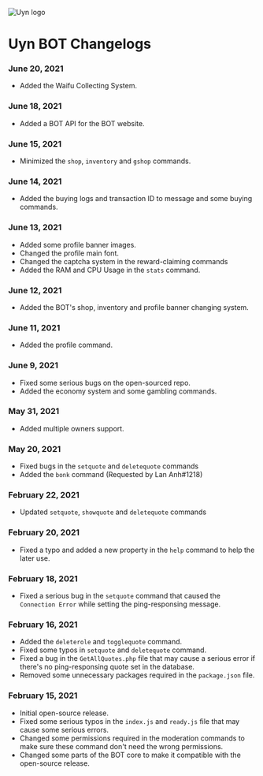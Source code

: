 ![Uyn logo](https://i.imgur.com/1UHPT0e.png)

# Uyn BOT Changelogs

### June 20, 2021
* Added the Waifu Collecting System.

### June 18, 2021
* Added a BOT API for the BOT website.

### June 15, 2021
* Minimized the `shop`, `inventory` and `gshop` commands.

### June 14, 2021
* Added the buying logs and transaction ID to message and some buying commands.

### June 13, 2021
* Added some profile banner images.
* Changed the profile main font.
* Changed the captcha system in the reward-claiming commands
* Added the RAM and CPU Usage in the `stats` command.

### June 12, 2021
* Added the BOT's shop, inventory and profile banner changing system.

### June 11, 2021
* Added the profile command.

### June 9, 2021
* Fixed some serious bugs on the open-sourced repo.
* Added the economy system and some gambling commands.

### May 31, 2021
* Added multiple owners support.

### May 20, 2021
* Fixed bugs in the `setquote` and `deletequote` commands
* Added the `bonk` command (Requested by Lan Anh#1218)

### February 22, 2021
* Updated `setquote`, `showquote` and `deletequote` commands

### February 20, 2021

* Fixed a typo and added a new property in the `help` command to help the later use.

### February 18, 2021

* Fixed a serious bug in the `setquote` command that caused the `Connection Error` while setting the ping-responsing message.

### February 16, 2021

* Added the `deleterole` and `togglequote` command.
* Fixed some typos in `setquote` and `deletequote` command.
* Fixed a bug in the `GetAllQuotes.php` file that may cause a serious error if there's no ping-responsing quote set in the database.
* Removed some unnecessary packages required in the `package.json` file.

### February 15, 2021

* Initial open-source release.
* Fixed some serious typos in the `index.js` and `ready.js` file that may cause some serious errors.
* Changed some permissions required in the moderation commands to make sure these command don't need the wrong permissions.
* Changed some parts of the BOT core to make it compatible with the open-source release.